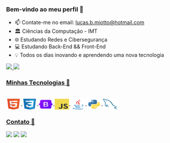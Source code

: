 ### Bem-vindo ao meu perfil 👋

- 📫 Contate-me no email: lucas.b.miotto@hotmail.com
- 🏛️ Ciências da Computação - IMT
- 🌐 Estudando Redes e Cibersegurança
- 💻 Estudando Back-End && Front-End
- 💡 Todos os dias inovando e aprendendo uma nova tecnologia

<div>
  <a href="https://github.com/lucasbmiotto">
  <img height="180em" src="https://github-readme-stats.vercel.app/api?username=lucasbmiotto&show_icons=true&theme=codeSTACKr&include_all_commits=true&count_private=true"/>
  <img height="180em" src="https://github-readme-stats.vercel.app/api/top-langs/?username=lucasbmiotto&layout=compact&langs_count=7&theme=codeSTACKr"/>
</div>

### Minhas Tecnologias 👾

<div style="display: inline_block"><br>
  <img align="center" alt="lbmHTML" height="30" width="40" src="https://raw.githubusercontent.com/devicons/devicon/master/icons/html5/html5-original.svg">
  <img align="center" alt="lbmCSS3" height="30" width="40" src="https://raw.githubusercontent.com/devicons/devicon/master/icons/css3/css3-original.svg">
  <img align="center" alt="lbmBOOTSTRAP" height="30" width="40" src="https://raw.githubusercontent.com/devicons/devicon/master/icons/bootstrap/bootstrap-original.svg">
  <img align="center" alt="lbmJAVASCRIPT" height="30" width="40" src="https://raw.githubusercontent.com/devicons/devicon/master/icons/javascript/javascript-original.svg">
  <img align="center" alt="lbmJAVA" height="30" width="40" src="https://raw.githubusercontent.com/devicons/devicon/master/icons/java/java-original.svg">
  <img align="center" alt="lbmPYTHON" height="30" width="40" src="https://raw.githubusercontent.com/devicons/devicon/master/icons/python/python-original.svg">
  <img align="center" alt="lbmMySQL" height="30" width="40" src="https://raw.githubusercontent.com/devicons/devicon/master/icons/mysql/mysql-original.svg">
</div>

### Contato 📱

<div>
    <a href="mailto:lucas.b.miotto@hotmail.com" target="_blank"><img src="https://img.shields.io/badge/Gmail-D14836?style=for-the-badge&logo=gmail&logoColor=white" target="_blank"></a>
    <a href="https://www.linkedin.com/in/lucas-barbaroto-miotto-608a91242/" target="_blank"><img src="https://img.shields.io/badge/LinkedIn-0077B5?style=for-the-badge&logo=linkedin&logoColor=white" target="_blank"></a>
    <a href="https://instagram.com/_lucaslbm" target="_blank"><img src="https://img.shields.io/badge/-Instagram-%23E4405F?style=for-the-badge&logo=instagram&logoColor=white" target="_blank"></a> 
 </div>
